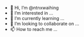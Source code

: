 - 👋 Hi, I’m @ntnxwaihing
- 👀 I’m interested in ...
- 🌱 I’m currently learning ...
- 💞️ I’m looking to collaborate on ...
- 📫 How to reach me ...

<!---
ntnxwaihing/ntnxwaihing is a ✨ special ✨ repository because its `README.md` (this file) appears on your GitHub profile.
You can click the Preview link to take a look at your changes.
--->
